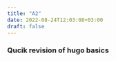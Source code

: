 ```yaml
---
title: "A2"
date: 2022-08-24T12:03:08+03:00
draft: false
---
```


### Qucik revision of hugo basics
